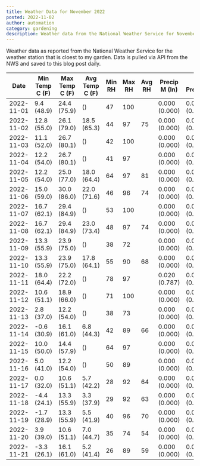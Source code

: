 ```yaml
---
title: Weather Data for November 2022
posted: 2022-11-02
author: automation
category: gardening
description: Weather data from the National Weather Service for November 2022
---
```


Weather data as reported from the National Weather Service for the weather station 
that is cloest to my garden. Data is pulled via API from the NWS and saved to this 
blog post daily.

|Date|Min Temp C (F)|Max Temp C (F)|Avg Temp C (F)|Min RH|Max RH|Avg RH|Precip M (In)|Avg Precip/Hr|
|---|---|---|---|---|---|---|---|---|
|2022-11-01|9.4 (48.9)|24.4 (75.9)| ()|47|100||0.000 (0.000)|0.000 (0.000)|
|2022-11-02|12.8 (55.0)|26.1 (79.0)|18.5 (65.3)|44|97|75|0.000 (0.000)|0.000 (0.000)|
|2022-11-03|11.1 (52.0)|26.7 (80.1)| ()|42|100||0.000 (0.000)|0.000 (0.000)|
|2022-11-04|12.2 (54.0)|26.7 (80.1)| ()|41|97||0.000 (0.000)|0.000 (0.000)|
|2022-11-05|12.2 (54.0)|25.0 (77.0)|18.0 (64.4)|64|97|81|0.000 (0.000)|0.000 (0.000)|
|2022-11-06|15.0 (59.0)|30.0 (86.0)|22.0 (71.6)|46|96|74|0.000 (0.000)|0.000 (0.000)|
|2022-11-07|16.7 (62.1)|29.4 (84.9)| ()|53|100||0.000 (0.000)|0.000 (0.000)|
|2022-11-08|16.7 (62.1)|29.4 (84.9)|23.0 (73.4)|48|97|74|0.000 (0.000)|0.000 (0.000)|
|2022-11-09|13.3 (55.9)|23.9 (75.0)| ()|38|72||0.000 (0.000)|0.000 (0.000)|
|2022-11-10|13.3 (55.9)|23.9 (75.0)|17.8 (64.1)|55|90|68|0.000 (0.000)|0.000 (0.000)|
|2022-11-11|18.0 (64.4)|22.2 (72.0)| ()|78|97||0.020 (0.787)|0.019 (0.019)|
|2022-11-12|10.6 (51.1)|18.9 (66.0)| ()|71|100||0.000 (0.000)|0.000 (0.000)|
|2022-11-13|2.8 (37.0)|12.2 (54.0)| ()|38|73||0.000 (0.000)|0.000 (0.000)|
|2022-11-14|-0.6 (30.9)|16.1 (61.0)|6.8 (44.3)|42|89|66|0.000 (0.000)|0.000 (0.000)|
|2022-11-15|10.0 (50.0)|14.4 (57.9)| ()|64|97||0.000 (0.000)|0.000 (0.000)|
|2022-11-16|5.0 (41.0)|12.2 (54.0)| ()|50|89||0.000 (0.000)|0.000 (0.000)|
|2022-11-17|0.0 (32.0)|10.6 (51.1)|5.7 (42.2)|28|92|64|0.000 (0.000)|0.000 (0.000)|
|2022-11-18|-4.4 (24.1)|13.3 (55.9)|3.3 (37.9)|29|92|63|0.000 (0.000)|0.000 (0.000)|
|2022-11-19|-1.7 (28.9)|13.3 (55.9)|5.5 (41.9)|40|96|70|0.000 (0.000)|0.000 (0.000)|
|2022-11-20|3.9 (39.0)|10.6 (51.1)|7.0 (44.7)|35|74|54|0.000 (0.000)|0.000 (0.000)|
|2022-11-21|-3.3 (26.1)|16.1 (61.0)|5.2 (41.4)|26|89|59|0.000 (0.000)|0.000 (0.000)|
